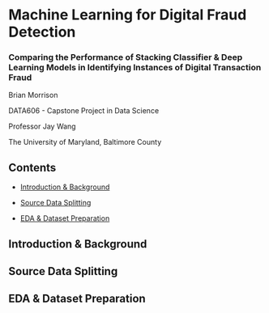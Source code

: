 # **Machine Learning for Digital Fraud Detection**
### Comparing the Performance of Stacking Classifier & Deep Learning Models in Identifying Instances of Digital Transaction Fraud



Brian Morrison

DATA606 - Capstone Project in Data Science

Professor Jay Wang

The University of Maryland, Baltimore County

## **Contents**
* [Introduction & Background](#introduction--background)

* [Source Data Splitting](#source-data-splitting)

* [EDA & Dataset Preparation](#eda--dataset-preparation)

## **Introduction & Background**

## **Source Data Splitting**

## **EDA & Dataset Preparation**
